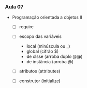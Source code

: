 ### Aula 07

- Programação orientada a objetos II
    - [ ] require
    - [ ] escopo das variáveis
        - local (minúscula ou _)
        - global (cifrão $)
        - de clsse (arroba duplo @@)
        - de instância (arroba @)

    - [ ] atributos (attributes)
    - [ ] construtor (initialize)
    

